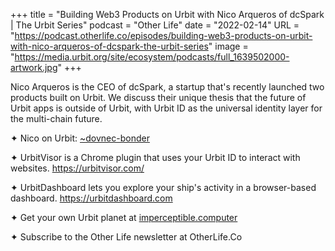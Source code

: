 +++
title = "Building Web3 Products on Urbit with Nico Arqueros of dcSpark | The Urbit Series"
podcast = "Other Life"
date = "2022-02-14"
URL = "https://podcast.otherlife.co/episodes/building-web3-products-on-urbit-with-nico-arqueros-of-dcspark-the-urbit-series"
image = "https://media.urbit.org/site/ecosystem/podcasts/full_1639502000-artwork.jpg"
+++

Nico Arqueros is the CEO of dcSpark, a startup that's recently launched two products built on Urbit. We discuss their unique thesis that the future of Urbit apps is outside of Urbit, with Urbit ID as the universal identity layer for the multi-chain future.

✦ Nico on Urbit: [~dovnec-bonder](https://urbit.org/ids/~dovnec-bonder)

✦ UrbitVisor is a Chrome plugin that uses your Urbit ID to interact with websites. https://urbitvisor.com/

✦ UrbitDashboard lets you explore your ship's activity in a browser-based dashboard. https://urbitdashboard.com


✦ Get your own Urbit planet at [imperceptible.computer](https://imperceptible.computer)

✦ Subscribe to the Other Life newsletter at OtherLife.Co